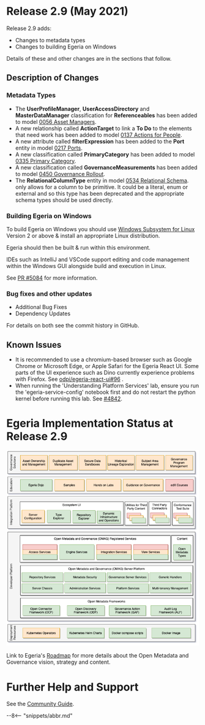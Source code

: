 <!-- SPDX-License-Identifier: CC-BY-4.0 -->
<!-- Copyright Contributors to the Egeria project. -->

# Release 2.9 (May 2021)

Release 2.9 adds:

* Changes to metadata types
* Changes to building Egeria on Windows

Details of these and other changes are in the sections that follow.

## Description of Changes

### Metadata Types

* The **UserProfileManager**, **UserAccessDirectory** and **MasterDataManager** classification for **Referenceables** has been added
to model [0056 Asset Managers](/egeria-docs/types/0/0056-Asset-Managers).
* A new relationship called **ActionTarget** to link a **To Do** to the elements that need work has been added
to model [0137 Actions for People](/egeria-docs/types/1/0137-Actions).
* A new attribute called **filterExpression** has been added to the **Port** entity in
model [0217 Ports](/egeria-docs/types/2/0217-Ports).
* A new classification called **PrimaryCategory** has been added to
model [0335 Primary Category](/egeria-docs/types/3/0335-Primary-Category).
* A new classification called **GovernanceMeasurements** has been added to
model [0450 Governance Rollout](/egeria-docs/types/4/0450-Governance-Rollout).
* The **RelationalColumnType** entity in
model [0534 Relational Schema](/egeria-docs/types/5/0534-Relational-Schemas.md).
only allows for a column to be primitive. It could be a literal, enum or external and so this type has been deprecated
and the appropriate schema types should be used directly.

### Building Egeria on Windows

To build Egeria on Windows you should use [Windows Subsystem for Linux](https://docs.microsoft.com/en-us/windows/wsl/) Version 2 or above & install an 
appropriate Linux distribution.

Egeria should then be built & run within this environment. 

IDEs such as IntelliJ and VSCode support editing and code management within the Windows GUI alongside build and execution in Linux.

See [PR #5084](https://github.com/odpi/egeria/pull/5084) for more information.

### Bug fixes and other updates
* Additional Bug Fixes
* Dependency Updates

For details on both see the commit history in GitHub.

## Known Issues

* It is recommended to use a chromium-based browser such as Google Chrome or Microsoft Edge, or Apple Safari for the Egeria React UI. Some parts of the UI experience such as Dino currently experience problems with Firefox. See [odpi/egeria-react-ui#96](https://github.com/odpi/egeria-react-ui/issues/96) .
* When running the 'Understanding Platform Services' lab, ensure you run the 'egeria-service-config' notebook first and do not restart the python kernel before running this lab. See [#4842](https://github.com/odpi/egeria/issues/4842).

# Egeria Implementation Status at Release 2.9

![Egeria Implementation Status](functional-organization-showing-implementation-status-for-2.9.png)

Link to Egeria's [Roadmap](/egeria-docs/release-notes/roadmap/) for more details about the
Open Metadata and Governance vision, strategy and content.


# Further Help and Support

See the [Community Guide](/egeria-docs/guides/community).

--8<-- "snippets/abbr.md"
